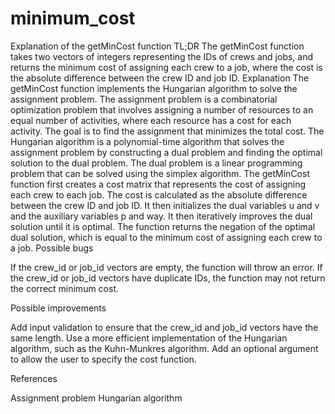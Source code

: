 # minimum_cost
Explanation of the getMinCost function
TL;DR
The getMinCost function takes two vectors of integers representing the IDs of crews and jobs, and returns the minimum cost of assigning each crew to a job, where the cost is the absolute difference between the crew ID and job ID.
Explanation
The getMinCost function implements the Hungarian algorithm to solve the assignment problem. The assignment problem is a combinatorial optimization problem that involves assigning a number of resources to an equal number of activities, where each resource has a cost for each activity. The goal is to find the assignment that minimizes the total cost.
The Hungarian algorithm is a polynomial-time algorithm that solves the assignment problem by constructing a dual problem and finding the optimal solution to the dual problem. The dual problem is a linear programming problem that can be solved using the simplex algorithm.
The getMinCost function first creates a cost matrix that represents the cost of assigning each crew to each job. The cost is calculated as the absolute difference between the crew ID and job ID. It then initializes the dual variables u and v and the auxiliary variables p and way. It then iteratively improves the dual solution until it is optimal.
The function returns the negation of the optimal dual solution, which is equal to the minimum cost of assigning each crew to a job.
Possible bugs

If the crew_id or job_id vectors are empty, the function will throw an error.
If the crew_id or job_id vectors have duplicate IDs, the function may not return the correct minimum cost.

Possible improvements

Add input validation to ensure that the crew_id and job_id vectors have the same length.
Use a more efficient implementation of the Hungarian algorithm, such as the Kuhn-Munkres algorithm.
Add an optional argument to allow the user to specify the cost function.

References

Assignment problem
Hungarian algorithm
